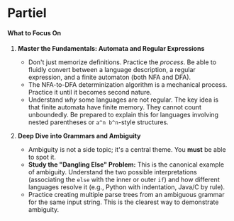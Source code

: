 # Partiel 

#### **What to Focus On**

1.  **Master the Fundamentals: Automata and Regular Expressions**
    *   Don't just memorize definitions. Practice the *process*. Be able to fluidly convert between a language description, a regular expression, and a finite automaton (both NFA and DFA).
    *   The NFA-to-DFA determinization algorithm is a mechanical process. Practice it until it becomes second nature.
    *   Understand *why* some languages are not regular. The key idea is that finite automata have finite memory. They cannot count unboundedly. Be prepared to explain this for languages involving nested parentheses or `a^n b^n`-style structures.

2.  **Deep Dive into Grammars and Ambiguity**
    *   Ambiguity is not a side topic; it's a central theme. You **must** be able to spot it.
    *   **Study the "Dangling Else" Problem:** This is the canonical example of ambiguity. Understand the two possible interpretations (associating the `else` with the inner or outer `if`) and how different languages resolve it (e.g., Python with indentation, Java/C by rule).
    *   Practice creating multiple parse trees from an ambiguous grammar for the same input string. This is the clearest way to demonstrate ambiguity.
